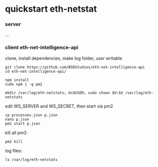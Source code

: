 # quickstart eth-netstat 

### server
...

### client eth-net-intelligence-api
clone, install dependencies, make log folder, user writable
```
git clone https://github.com/BSDStudios/eth-net-intelligence-api
cd eth-net-intelligence-api/

npm install
sudo npm i -g pm2

mkdir /var/log/eth-netstats; U=$USER; sudo chown $U:$U /var/log/eth-netstats
```

edit WS_SERVER and WS_SECRET, then start via pm2

```
cp processes.json p.json
nano p.json 
pm2 start p.json 
```

kill all pm2:
```
pm2 kill
```

log files:

```
ls /var/log/eth-netstats
```
